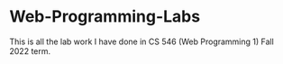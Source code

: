 # Web-Programming-Labs
This is all the lab work I have done in CS 546 (Web Programming 1) Fall 2022 term.
